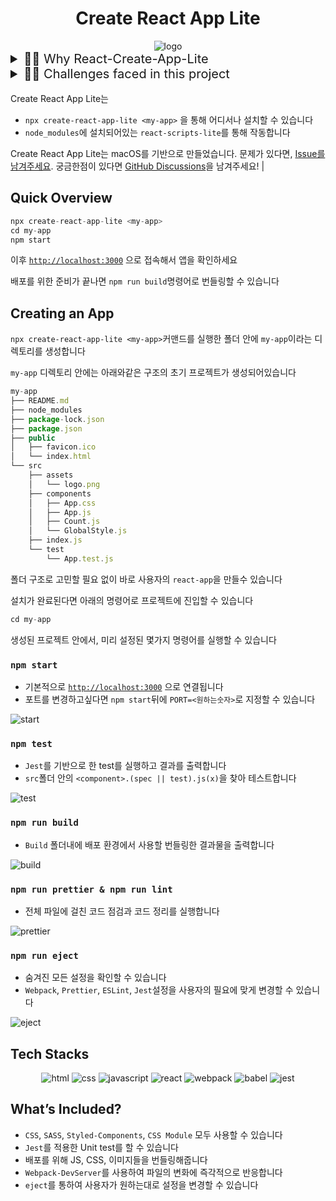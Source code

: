 <div align="center">
  <h1> Create React App Lite </h1>
  <img src="https://user-images.githubusercontent.com/93723399/180503691-9c0eadcb-3d66-4890-9948-6e62f8044b99.png" alt="logo" />
</div>

<details>
<summary style="font-size: 20px">☝🏼 Why React-Create-App-Lite</summary>

> 처음 React를 접했을 때 **`npx create-react-app my-app`** 커맨드를 입력하고 터미널에서 벌어지는 일들에 입이 쩍 벌어졌던 기억이 아직 생생합니다.<br>
> 부트캠프 수료 중 `Javascript`로 모든 과제, 프로젝트를 진행했고 그 중 React를 다룰 때는 `Create-React-App 이하 CRA`을 사용했습니다.<br>
> 항상 `CRA`의 구동 방식이 궁금했습니다.<br>
> 어떻게 `package.json`에서 `node start.js`같은 명령어가 아닌 `react-scripts start`로 웹 페이지가 열리는지, `Webpack`을 사용하는 것으로 알고 있는데 도대체 `Webpack`에 관련된 설정은 어디에 숨겨져 있는 건지 궁금했습니다.<br>
> 이렇게 Create-React-App-Lite 프로젝트가 시작되었습니다.<br>
> `CRA`의 경우 `38.4kB`의 `Unpacked Size`를 갖고 있지만 `Create-React-App-Lite 이하 CRAL`의 경우 `28.5kB`정도로 비교적 가볍습니다.<br>
> `Install`시 `CRA`는 `331MB`의 용량을, `CRAL`은 `167MB`로 절반의 용량을 갖고 있습니다. 설치 시간 또한 절반으로 줄였습니다.<br>
> `Typescript`와 관련된 코드들은 제외했고 `Webpack Plugin`또한 `Javascript`와 `JSX`파일만을, `CSS`와 `CSS Module`, `SASS` 그리고 `CSS in JS`를 적용할 수 있게 코드를 작성했고 이미지 파일들은 `Webpack`에 내장된 `Asset Module`사용으로 불필요한 `File-loader`의 사용을 피했습니다.<br>
> `CRA`는 `React-Native`, `React-Native-Web`, `Typescript`에도 대응할 수 있도록 만들어져 `CRAL`보다 용량이 크고 설치 시간이 느리지만 `CRAL`은 `Javascript`만을 목표로 하였기 때문에 가능한 프로젝트였습니다.<br>
> **가볍다**는 뜻의 `Lite`에 걸맞게 보다 적은 Dependencies와 용량, 설치 시간을 목표로 진행한 프로젝트였고 `Webpack`에 대해 깊이 탐구했고 `Node.JS`의 프로세스 내에서도 프로세스를 실행할 수 있게 해주는 기능인 `Child Process`에 대해서도 알게 됐습니다.<br>
> Github에 `Issues`탭과 `Discussions`탭의 사용으로 사용자의 피드백을 바탕으로 계속해서 업데이트 예정입니다.

</details>

<details>
<summary style="font-size: 20px">✌🏼 Challenges faced in this project</summary>

> 해당 프로젝트를 진행하기로 마음먹은 후 가장 어려웠던 건 어떻게 `react-scripts start`가 작동하는지 알아내는 과정이었습니다. 프로젝트의 핵심이 저 명령어에 모두 들어있다고 해도 과언이 아니었고요.<br>
> 저는 우선 `Create-React-App 이하 CRA`를 천천히 살펴보았습니다.<br>
> `CRA`의 `react-scripts start` 명령어가 `eject`후에는 `node scripts/start.js`로 바뀐다는 사실을 확인했습니다.<br>
> `react-scripts`에 모든 해답이 있다고 생각했고 `Express`를 사용해 서버를 구축할 때 사용했던 모듈인 `Nodemon`또한 `node ...`가 아닌 `nodemon ...`의 실행 방식이었던 것을 기억해냈습니다.<br>
> `Nodemon`을 실행할 때처럼 `CRA`역시 `node ...`이 아닌 `모듈명 파일`의 형식으로 `build`, `start`등을 실행시킴을 파악하고 `react-scripts`모듈과 `모듈명 파일`의 명령어가 어떻게 동작하는지 공부했습니다.<br>
> 해답은 모듈 `package.json`파일의 `bin`속성에 있었습니다.<br>
> `Executables`즉 실행 가능한 로컬의 파일을 `bin`속성에 지정하면 상위 `package.json`의 `node scripts`를 통해 파일을 실행할 수 있었습니다. <br>
> 이후 오랜 시간 모듈 하나하나의 기능과 작동원리들을 파악하고 `start.js`파일이 결국에는 `Webpack Dev Server`를 동작하는 스크립트임을 알게 됐습니다.<br>
> `start.js`파일에서 `react-dev-utils`의 `chalk`, `clearConsole` 등을 불러 사용하는 것을 확인, 이후 호출하는 하나하나의 모듈들을 파악하고 본 프로젝트에서의 필요 여부를 검증했습니다.<br>
> 모든 흐름을 파악하고 나서야 본격적인 코딩을 시작했고 `react-scripts-lite`라는 모듈을 따로 만들어 그 안에 실행할 스크립트들을 숨겨두었습니다.<br>
> 사용자에겐 불필요한 `Webpack`, `Jest`, `Prettier`, `ESLint`의 설정을 `React-Scripts-Lite`의 `config`폴더 안으로 옮겨 `Create-React-App-Lite`의 폴더구조를 단순화할 수 있었습니다.<br>
> 또한 사용자가 원할 시 구현된 `eject`기능을 사용하여 언제든지 원하는 대로 설정을 변경할 수 있습니다.<br>
> 이 `eject`구현 또한 어려운 과제 중 하나였는데 파일의 위치를 옮기면서 `eject`여부에 따라 설정의 경로들을 바꿔 줘야 했기 때문입니다.<br>
> `File System`모듈에 대한 이해가 필요했고 `NodeJS`내부 모듈 `Readline`의 사용으로 외부 라이브러리(`CRA`의 경우 `Prompts`) 없이 `eject`실행 여부를 재확인하는 콘솔을 출력했습니다.<br>
> 결국 이 프로젝트의 핵심은 **프로세스의 흐름**과 **NodeJS에 대한 보다 깊은 이해**였습니다.<br>
> `NodeJS`의 프로세스 안에서 프로세스를 실행할 수 있게 해주는 `Child_Process`에 관해 처음 공부했고 서로 얽혀있는 파일들의 관계를 파악하고 필요 여부를 검증하면서 `NodeJS`에 말그대로 "Deep dive"했습니다.

</details>
<br>
Create React App Lite는

- `npx create-react-app-lite <my-app>` 을 통해 어디서나 설치할 수 있습니다
- `node_modules`에 설치되어있는 `react-scripts-lite`를 통해 작동합니다

Create React App Lite는 macOS를 기반으로 만들었습니다. 문제가 있다면, [Issue를 남겨주세요](https://github.com/eggfreitag/create-react-app-lite/issues/new). 궁금한점이 있다면 [GitHub Discussions](https://github.com/eggfreitag/create-react-app-lite/discussions/new)을 남겨주세요! |

## Quick Overview

```jsx
npx create-react-app-lite <my-app>
cd my-app
npm start
```

이후 [`http://localhost:3000`](http://localhost:3000) 으로 접속해서 앱을 확인하세요

배포를 위한 준비가 끝나면 `npm run build`명령어로 번들링할 수 있습니다

## Creating an App

`npx create-react-app-lite <my-app>`커맨드를 실행한 폴더 안에 `my-app`이라는 디렉토리를 생성합니다

`my-app` 디렉토리 안에는 아래와같은 구조의 초기 프로젝트가 생성되어있습니다

```jsx
my-app
├── README.md
├── node_modules
├── package-lock.json
├── package.json
├── public
│   ├── favicon.ico
│   └── index.html
└── src
    ├── assets
    │   └── logo.png
    ├── components
    │   ├── App.css
    │   ├── App.js
    │   ├── Count.js
    │   └── GlobalStyle.js
    ├── index.js
    └── test
        └── App.test.js
```

폴더 구조로 고민할 필요 없이 바로 사용자의 `react-app`을 만들수 있습니다

설치가 완료된다면 아래의 명령어로 프로젝트에 진입할 수 있습니다

```jsx
cd my-app
```

생성된 프로젝트 안에서, 미리 설정된 몇가지 명령어를 실행할 수 있습니다

### **`npm start`**

- 기본적으로 [`http://localhost:3000`](http://localhost:3000) 으로 연결됩니다
- 포트를 변경하고싶다면 `npm start`뒤에 `PORT=<원하는숫자>`로 지정할 수 있습니다

![start](https://user-images.githubusercontent.com/93723399/180507506-e52e8095-8423-4b40-95a9-b1d0391f6e0a.gif)

[]()

### **`npm test`**

- `Jest`를 기반으로 한 test를 실행하고 결과를 출력합니다
- `src`폴더 안의 `<component>.(spec || test).js(x)`을 찾아 테스트합니다

![test](https://user-images.githubusercontent.com/93723399/180508436-54bc87d7-c5fc-4383-81ce-c9a3078373d7.gif)

### **`npm run build`**

- `Build` 폴더내에 배포 환경에서 사용할 번들링한 결과물을 출력합니다

![build](https://user-images.githubusercontent.com/93723399/180509508-5358a42a-b609-43c5-af44-1e0f602f87bf.gif)

### **`npm run prettier & npm run lint`**

- 전체 파일에 걸친 코드 점검과 코드 정리를 실행합니다

![prettier](https://user-images.githubusercontent.com/93723399/180510299-65542372-86dc-4eb7-a068-4b3dabc5ae6c.gif)

### **`npm run eject`**

- 숨겨진 모든 설정을 확인할 수 있습니다
- `Webpack`, `Prettier`, `ESLint`, `Jest`설정을 사용자의 필요에 맞게 변경할 수 있습니다

![eject](https://user-images.githubusercontent.com/93723399/180511843-5f6dd9c3-f952-432e-b00c-907a10f4bcf6.gif)

## Tech Stacks

<div align="center">
  <img alt="html" src ="https://img.shields.io/badge/html-red.svg?&style=for-the-badge&logo=HTML5&logoColor=white"/>
  <img alt="css" src ="https://img.shields.io/badge/CSS-blue.svg?&style=for-the-badge&logo=CSS3&logoColor=white"/>
  <img alt="javascript" src ="https://img.shields.io/badge/Javascript-yellow.svg?&style=for-the-badge&logo=javascript&logoColor=white"/>
  <img alt="react" src ="https://img.shields.io/badge/React-black.svg?&style=for-the-badge&logo=React&logoColor=bl"/>
  <img alt="webpack" src ="https://img.shields.io/badge/Webpack-skyblue.svg?&style=for-the-badge&logo=Webpack&logoColor=white"/>
  <img alt="babel" src ="https://img.shields.io/badge/babel-yellow.svg?&style=for-the-badge&logo=Babel&logoColor=red"/>
  <img alt="jest" src ="https://img.shields.io/badge/jest-red.svg?&style=for-the-badge&logo=Jest&logoColor=black"/>
</div>

## What’s Included?

- `CSS`, `SASS`, `Styled-Components`, `CSS Module` 모두 사용할 수 있습니다
- `Jest`를 적용한 Unit test를 할 수 있습니다
- 배포를 위해 JS, CSS, 이미지들을 번들링해줍니다
- `Webpack-DevServer`를 사용하여 파일의 변화에 즉각적으로 반응합니다
- `eject`를 통하여 사용자가 원하는대로 설정을 변경할 수 있습니다
